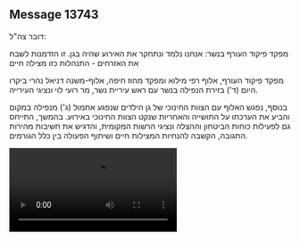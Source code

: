 ## Message 13743

דובר צה"ל:

מפקד פיקוד העורף בנשר: אנחנו נלמד ונתחקר את האירוע שהיה בגן. זו הזדמנות לשבח את האזרחים - התנהלות כזו מצילה חיים

מפקד פיקוד העורף, אלוף רפי מילוא ומפקד מחוז חיפה, אלוף-משנה דניאל נהרי ביקרו היום (ד') בזירת הנפילה בנשר עם ראש עיריית נשר, מר רועי לוי ונציגי העירייה. 

בנוסף, נפגש האלוף עם הצוות החינוכי של גן הילדים שנפגע אתמול (ג') מנפילה במקום והביע את הערכתו על התושייה והאחריות שנקט הצוות החינוכי באירוע. בהמשך, התייחס גם לפעילות כוחות הביטחון וההצלה ונציגי הרשות המקומית, והדגיש את חשיבות מהירות התגובה, הקשבה להנחיות המצילות חיים ושיתוף הפעולה בין כלל הגורמים.

![Video](https://data.iron-swords.co.il/2024/November/13/13743/13743_media.mp4)

